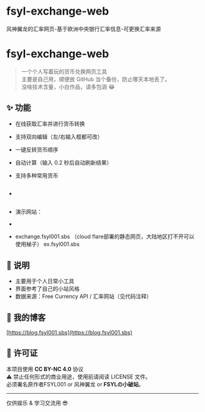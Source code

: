 # fsyl-exchange-web
风神翼龙的汇率网页-基于欧洲中央银行汇率信息-可更换汇率来源
# fsyl-exchange-web

> 一个个人写着玩的货币兑换网页工具  
> 主要是自己用，顺便放 GitHub 当个备份，防止哪天本地丢了。  
> 没啥技术含量，小白作品，请多包涵 😂

## ✨ 功能
- 在线获取汇率并进行货币转换
- 支持双向编辑（左/右输入框都可改）
- 一键反转货币顺序
- 自动计算（输入 0.2 秒后自动刷新结果）
- 支持多种常用货币


  
- ##
- 演示网站：
- 
- exchange.fsyl001.sbs   （cloud flare部署的静态网页，大陆地区打不开可以使用梯子）
    ex.fsyl001.sbs
  
  

## 📝 说明
- 主要用于个人日常小工具
- 界面参考了自己的小站风格
- 数据来源：Free Currency API / 汇率网站（见代码注释）

## 🔗 我的博客
[https://blog.fsyl001.sbs](https://blog.fsyl001.sbs)

## 📜 许可证
本项目使用 **CC BY-NC 4.0** 协议  
⚠️ 禁止任何形式的商业用途，使用前请阅读 LICENSE 文件。  
必须署名原作者FSYL001 or 风神翼龙 or **FSYLの小破站**。

---

仅供娱乐 & 学习交流用 😎
